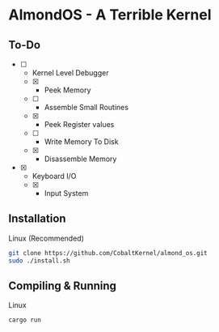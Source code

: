 # AlmondOS - A Terrible Kernel

## To-Do
- [ ] - Kernel Level Debugger
  - [x] - Peek Memory
  - [ ] - Assemble Small Routines
  - [x] - Peek Register values
  - [ ] - Write Memory To Disk
  - [x] - Disassemble Memory
  
- [x] - Keyboard I/O
  - [x] - Input System
  

## Installation
Linux (Recommended)
```bash
git clone https://github.com/CobaltKernel/almond_os.git
sudo ./install.sh
```

## Compiling & Running
Linux 
```bash
cargo run
```
